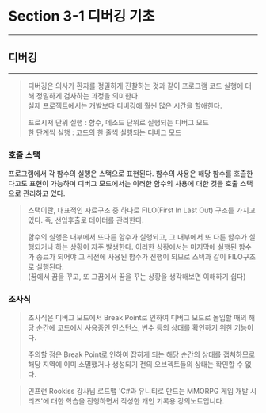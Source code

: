 # Section 3-1 디버깅 기초

---

## **디버깅**

---

> 디버깅은 의사가 환자를 정밀하게 진찰하는 것과 같이 프로그램 코드 실행에 대해 정밀하게 검사하는 과정을 의미한다.  
> 실제 프로젝트에서는 개발보다 디버깅에 훨씬 많은 시간을 할애한다.  
>   
> 프로시저 단위 실행 : 함수, 메소드 단위로 실행되는 디버그 모드  
> 한 단계씩 실행 : 코드의 한 줄씩 실행되는 디버그 모드

### **호출 스택**

프로그램에서 각 함수의 실행은 스택으로 표현된다. 함수의 사용은 해당 함수를 호출한다고도 표현이 가능하며 디버그 모드에서는 이러한 함수의 사용에 대한 것을 호출 스택으로 관리하고 있다.

> 스택이란, 대표적인 자료구조 중 하나로 FILO(First In Last Out) 구조를 가지고 있다. 즉, 선입후출로 데이터를 관리한다.   
>   
> 함수의 실행은 내부에서 또다른 함수가 실행되고, 그 내부에서 또 다른 함수가 실행되거나 하는 상황이 자주 발생한다. 이러한 상황에서는 마지막에 실행된 함수가 종료가 되어야 그 직전에 사용된 함수가 진행이 되므로 스택과 같이 FILO구조로 실행된다.  
> (꿈에서 꿈을 꾸고, 또 그꿈에서 꿈을 꾸는 상황을 생각해보면 이해하기 쉽다)

### **조사식**

> 조사식은 디버그 모드에서 Break Point로 인하여 디버그 모드로 돌입할 때의 해당 순간에 코드에서 사용중인 인스턴스, 변수 등의 상태를 확인하기 위한 기능이다.   
>   
> 주의할 점은 Break Point로 인하여 잡히게 되는 해당 순간의 상태를 갭쳐하므로 해당 지역에 이미 소멸했거나 생성되기 전의 오브젝트들의 상태는 확인할 수 없다.

> 인프런 Rookiss 강사님 로드맵 'C#과 유니티로 만드는 MMORPG 게임 개발 시리즈'에 대한 학습을 진행하면서 작성한 개인 기록용 강의노트입니다.